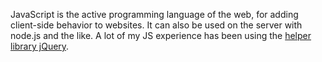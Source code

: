 JavaScript is the active programming language of the web, for adding client-side behavior to websites.  It can also be used on the server with node.js and the like.  A lot of my JS experience has been using the [helper library jQuery](https://jquery.com/).
